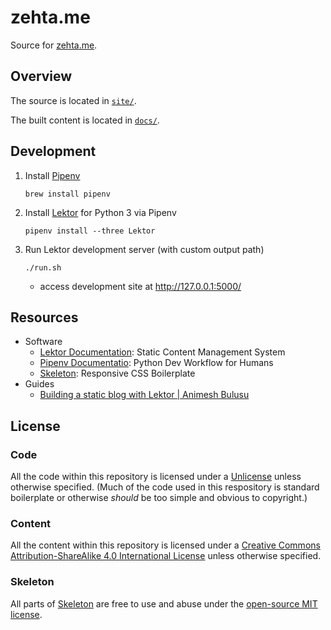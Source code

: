 # zehta.me

Source for [zehta.me][site].

[site]: https://zehta.me/


## Overview

The source is located in [`site/`](site/).

The built content is located in [`docs/`](docs/).


## Development

1. Install [Pipenv][pipenv]
    ```shell
    brew install pipenv
    ```
2. Install [Lektor][lektor] for Python 3 via Pipenv
    ```shell
    pipenv install --three Lektor
    ```
3. Run Lektor development server (with custom output path)
    ```shell
    ./run.sh
    ```
   - access development site at http://127.0.0.1:5000/

[pipenv]: https://docs.pipenv.org/en/latest/
[lektor]: https://www.getlektor.com/docs/


## Resources

- Software
  - [Lektor Documentation][lektor]: Static Content Management System
  - [Pipenv Documentatio][pipenv]: Python Dev Workflow for Humans
  - [Skeleton][skeleton]: Responsive CSS Boilerplate
- Guides
  - [Building a static blog with Lektor | Animesh Bulusu][building]

[skeleton]: http://getskeleton.com/
[building]: https://animesh.blog/building-a-static-blog-with-lektor/


## License


### Code

All the code within this repository is licensed under a [Unlicense][unlicense]
unless otherwise specified. (Much of the code used in this respository is
standard boilerplate or otherwise *should* be too simple and obvious to
copyright.)

[unlicense]:https://unlicense.org/ "Unlicense.org » Unlicense Yourself: Set Your Code Free"


### Content

All the content within this repository is licensed under a [Creative Commons 
Attribution-ShareAlike 4.0 International License][cc-by-sa] unless otherwise
specified.

[cc-by-sa]: https://creativecommons.org/licenses/by-sa/4.0/ "Creative Commons — Attribution-ShareAlike 4.0 International — CC BY-SA 4.0"


### Skeleton

All parts of [Skeleton][skeleton-gh] are free to use and abuse under the
[open-source MIT license][mit].

[skeleton-gh]: https://github.com/dhg/Skeleton
[mit]: https://github.com/dhg/Skeleton/blob/master/LICENSE.md
